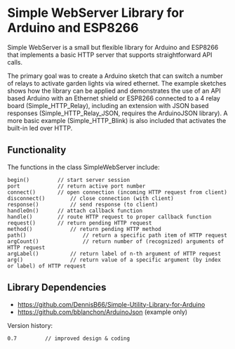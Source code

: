 # Simple WebServer Library for Arduino and ESP8266

Simple WebServer is a small but flexible library for Arduino and ESP8266 that implements a basic HTTP server that supports straightforward API calls.

The primary goal was to create a Arduino sketch that can switch a number of relays to activate garden lights via wired ethernet. The example sketches shows how the library can be applied and demonstrates the use of an API based Arduino with an Ethernet shield or ESP8266 connected to a 4 relay board (Simple_HTTP_Relay), including an extension with JSON based responses (Simple_HTTP_Relay_JSON, requires the ArduinoJSON library). A more basic example (Simple_HTTP_Blink) is also included that activates the built-in led over HTTP.

## Functionality
The functions in the class SimpleWebServer include:
```
begin()			// start server session
port			// return active port number
connect()		// open connection (incoming HTTP request from client)
disconnect()		// close connection (with client)
response()	        // send response (to client)
handleOn()		// attach callback function
handle()		// route HTTP request to proper callback function
request()		// return pending HTTP request
method()	        // return pending HTTP method
path()                  // return a specific path item of HTTP request
argCount()              // return number of (recognized) arguments of HTTP request
argLabel() 	        // return label of n-th argument of HTTP request
arg()		        // return value of a specific argument (by index or label) of HTTP request
```

## Library Dependencies

- https://github.com/DennisB66/Simple-Utility-Library-for-Arduino
- https://github.com/bblanchon/ArduinoJson (example only)

Version history:
```
0.7			// improved design & coding
```
